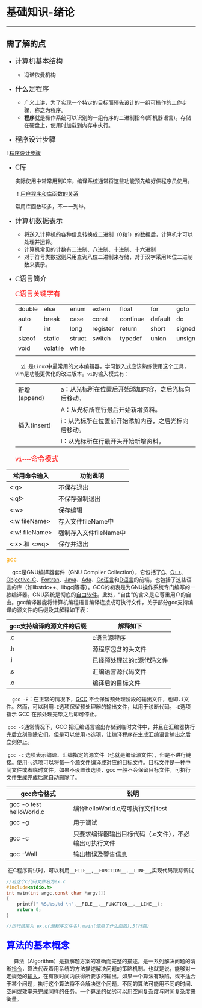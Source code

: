 # 基础知识-绪论 #
---
## 需了解的点 ##
- <font size=4 face="黑体"> 计算机基本结构 </font>
  
    - 冯诺依曼机构
    
- <font size=4 face="黑体"> 什么是程序 </font>
  
    - 广义上讲，为了实现一个特定的目标而预先设计的一组可操作的工作步骤，称之为程序。
    - **程序**就是操作系统可以识别的一组有序的二进制指令(即机器语言)。存储在硬盘上，使用时加载到内存中执行。
    
- <font size=4 face="黑体"> 程序设计步骤 </font>
  
! [程序设计步骤](https://github.com/dundunqaq/ong11.github.com/blob/master/photo/programmingProcedure.png)
    
   - <font size=4 face="黑体"> C库 </font>
    
       实际使用中常常用到C库，编译系统通常将这些功能预先编好供程序员使用。
    
       ！[用户程序和库函数的关系](https://github.com/dundunqaq/ong11.github.com/blob/master/photo/userProrelationshipLib.png)
    
       常用库函数较多，不一一列举。
    
    
    
- <font size=4 face="黑体"> 计算机数据表示 </font>

    - 将送入计算机的各种信息转换成二进制（0和1）的数据后，计算机才可以处理并运算。
    - 计算机常见的计数有二进制、八进制、十进制、十六进制
    - 对于符号类数据则采用查询八位二进制来存储，对于汉字采用16位二进制数来表示。

- <font size=4 face="黑体"> C语言简介 </font>

    <font color=red size=4 face="黑体"> C语言关键字有 </font>

    |        |          |        |          |          |         |          |
    | ------ | -------- | ------ | -------- | -------- | ------- | -------- |
    | double | else     | enum   | extern   | float    | for     | goto     |
    | auto   | break    | case   | const    | continue | default | do       |
    | if     | int      | long   | register | return   | short   | signed   |
    | sizeof | static   | struct | switch   | typedef  | union   | unsigned |
    | void   | volatile | while  |          |          |         |          |
    |        |          |        |          |          |         |          |

    &#160;&#160;&#160;&#160;[vi](https://baike.baidu.com/item/VIM/60410?fr=aladdin)&#160;&#160;是`Linux`中最常用的文本编辑器，学习嵌入式应该熟练使用这个工具，vim是功能更优化的改进版本。`vi`的输入模式有：

    |              |                                                     |
    | ------------ | --------------------------------------------------- |
    | 新增(append) | a：从光标所在位置后开始添加内容，之后光标向后移动。 |
    |              | A：从光标所在行最后开始新增资料。                   |
    | 插入(insert) | i：从光标所在位置前开始添加内容，之后光标向后移动。 |
    |              | I：从光标所在行最开头开始新增资料。                 |

    <font color=red size=4 face=黑体>`vi`----命令模式</font>

| 常用命令输入    | 功能说明               |
| --------------- | ---------------------- |
| <:q>            | 不保存退出             |
| <:q!>           | 不保存强制退出         |
| <:w>            | 保存编辑               |
| <:w fileName>   | 存入文件fileName中     |
| <:w! fileName>  | 强制存入文件fileName中 |
| <:x>  和  <:wq> | 保存并退出             |

<font color=orange size=4 face=黑体>`gcc`</font>

&#160;&#160;&#160;&#160;gcc是GNU编译器套件（GNU Compiler Collection），它包括了[C](https://baike.baidu.com/item/C/7252092)、[C++](https://baike.baidu.com/item/C%2B%2B)、[Objective-C](https://baike.baidu.com/item/Objective-C)、[Fortran](https://baike.baidu.com/item/Fortran)、[Java](https://baike.baidu.com/item/Java/85979)、[Ada](https://baike.baidu.com/item/Ada/5606819)、[Go语言](https://baike.baidu.com/item/Go语言)和[D语言](https://baike.baidu.com/item/D语言/11058445)的前端，也包括了这些语言的库（如libstdc++、libgcj等等）。GCC的初衷是为GNU操作系统专门编写的一款编译器。GNU系统是彻底的[自由软件](https://baike.baidu.com/item/自由软件/405190)。此处，“自由”的含义是它尊重用户的自由。gcc编译器能将计算机编程语言编译连接成可执行文件，关于部分gcc支持编译的源文件的后缀及其解释如下表：

| gcc支持编译的源文件的后缀 | 解释如下                  |
| ------------------------- | ------------------------- |
| .c                        | c语言源程序               |
| .h                        | 源程序包含的头文件        |
| .i                        | 已经预处理过的c源代码文件 |
| .s                        | 汇编语言源代码文件        |
| .o                        | 编译后的目标文件          |

 &#160;&#160;&#160;&#160;`gcc -E`：在正常的情况下，[GCC](http://c.biancheng.net/gcc/) 不会保留预处理阶段的输出文件，也即`.i`文件。然而，可以利用`-E`选项保留预处理器的输出文件，以用于诊断代码。`-E`选项指示 GCC 在预处理完毕之后即可停止。

 &#160;`gcc -S`通常情况下，GCC 把汇编语言输出存储到临时文件中，并且在汇编器执行完后立刻删除它们。但是可以使用`-S`选项，让编译程序在生成汇编语言输出之后立刻停止。

 &#160;`gcc -c`  选项表示编译、汇编指定的源文件（也就是编译源文件），但是不进行链接。使用`-c`选项可以将每一个源文件编译成对应的目标文件。目标文件是一种中间文件或者临时文件，如果不设置该选项，gcc 一般不会保留目标文件，可执行文件生成完成后就自动删除了。  

| gcc命令格式              | 说明                                                   |
| ------------------------ | ------------------------------------------------------ |
| gcc -o test helloWorld.c | 编译helloWorld.c成可执行文件test                       |
| gcc -g                   | 用于调试                                               |
| gcc -c                   | 只要求编译器输出目标代码（.o文件），不必输出可执行文件 |
| gcc -Wall                | 输出错误及警告信息                                     |

&#160;在C程序调试时，可以利用`__FILE__,__FUNCTION__,__LINE__`,实现代码跟踪调试

```c
//若这个C代码文件名为ex.c
#include<stdio.h>
int main(int argc,const char *argv[])
{
    printf(" %S,%s,%d \n",__FILE__,__FUNCTION__,__LINE__);
    return 0;
}

//运行结果为 ex.c(源程序文件名),main(使用了什么函数),5(行数)
```

### <font color=blue size=5>算法的基本概念</font> ###

&#160;&#160;&#160;&#160;&#160;算法（Algorithm）是指解题方案的准确而完整的描述，是一系列解决问题的清晰[指令](https://baike.baidu.com/item/指令/3225201)，算法代表着用系统的方法描述解决问题的策略机制。也就是说，能够对一定规范的[输入](https://baike.baidu.com/item/输入/32696)，在有限时间内获得所要求的输出。如果一个算法有缺陷，或不适合于某个问题，执行这个算法将不会解决这个问题。不同的算法可能用不同的时间、空间或效率来完成同样的任务。一个算法的优劣可以用[空间复杂度](https://baike.baidu.com/item/空间复杂度/9664257)与[时间复杂度](https://baike.baidu.com/item/时间复杂度/1894057)来衡量。
